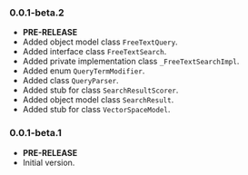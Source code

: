 <!-- 
BSD 3-Clause License
Copyright (c) 2022, GM Consult Pty Ltd
All rights reserved. 
-->

### 0.0.1-beta.2

- **PRE-RELEASE**
- Added object model class `FreeTextQuery`.
- Added interface class `FreeTextSearch`.
- Added private implementation class `_FreeTextSearchImpl`.
- Added enum `QueryTermModifier`.
- Added class `QueryParser`.
- Added stub for class `SearchResultScorer`.
- Added object model class `SearchResult`.
- Added stub for class `VectorSpaceModel`.

### 0.0.1-beta.1

- **PRE-RELEASE**
- Initial version.